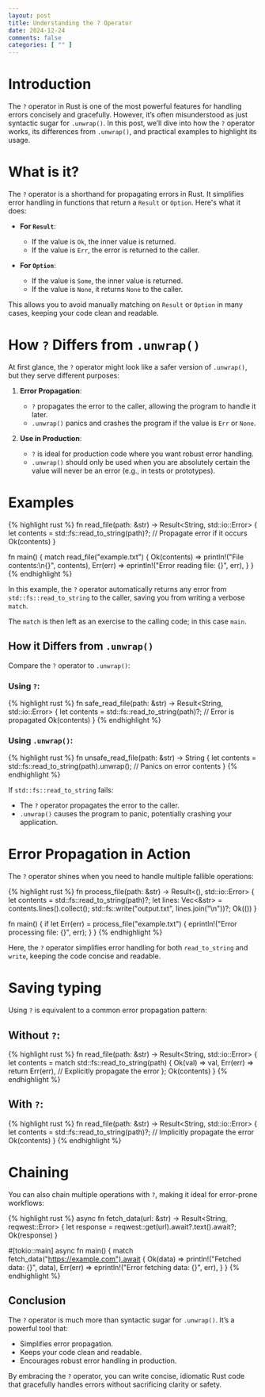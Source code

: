 ```yaml
---
layout: post
title: Understanding the ? Operator
date: 2024-12-24
comments: false
categories: [ "" ]
---
```


# Introduction

The `?` operator in Rust is one of the most powerful features for handling errors concisely and gracefully. However, 
it’s often misunderstood as just syntactic sugar for `.unwrap()`. In this post, we’ll dive into how the `?` operator 
works, its differences from `.unwrap()`, and practical examples to highlight its usage.

# What is it?

The `?` operator is a shorthand for propagating errors in Rust. It simplifies error handling in functions that return a 
`Result` or `Option`. Here's what it does:

- **For `Result`**:
  - If the value is `Ok`, the inner value is returned.
  - If the value is `Err`, the error is returned to the caller.

- **For `Option`**:
  - If the value is `Some`, the inner value is returned.
  - If the value is `None`, it returns `None` to the caller.

This allows you to avoid manually matching on `Result` or `Option` in many cases, keeping your code clean and readable.

# How `?` Differs from `.unwrap()`

At first glance, the `?` operator might look like a safer version of `.unwrap()`, but they serve different purposes:

1. **Error Propagation**:
   - `?` propagates the error to the caller, allowing the program to handle it later.
   - `.unwrap()` panics and crashes the program if the value is `Err` or `None`.

2. **Use in Production**:
   - `?` is ideal for production code where you want robust error handling.
   - `.unwrap()` should only be used when you are absolutely certain the value will never be an error (e.g., in tests or prototypes).

# Examples

{% highlight rust %}
fn read_file(path: &str) -> Result<String, std::io::Error> {
    let contents = std::fs::read_to_string(path)?; // Propagate error if it occurs
    Ok(contents)
}

fn main() {
    match read_file("example.txt") {
        Ok(contents) => println!("File contents:\n{}", contents),
        Err(err) => eprintln!("Error reading file: {}", err),
    }
}
{% endhighlight %}

In this example, the `?` operator automatically returns any error from `std::fs::read_to_string` to the caller, saving 
you from writing a verbose `match`.

The `match` is then left as an exercise to the calling code; in this case `main`.

## How it Differs from `.unwrap()`

Compare the `?` operator to `.unwrap()`:

### Using `?`:

{% highlight rust %}
fn safe_read_file(path: &str) -> Result<String, std::io::Error> {
    let contents = std::fs::read_to_string(path)?; // Error is propagated
    Ok(contents)
}
{% endhighlight %}

### Using `.unwrap()`:

{% highlight rust %}
fn unsafe_read_file(path: &str) -> String {
    let contents = std::fs::read_to_string(path).unwrap(); // Panics on error
    contents
}
{% endhighlight %}

If `std::fs::read_to_string` fails:
- The `?` operator propagates the error to the caller.
- `.unwrap()` causes the program to panic, potentially crashing your application.

# Error Propagation in Action

The `?` operator shines when you need to handle multiple fallible operations:

{% highlight rust %}
fn process_file(path: &str) -> Result<(), std::io::Error> {
    let contents = std::fs::read_to_string(path)?;
    let lines: Vec<&str> = contents.lines().collect();
    std::fs::write("output.txt", lines.join("\n"))?;
    Ok(())
}

fn main() {
    if let Err(err) = process_file("example.txt") {
        eprintln!("Error processing file: {}", err);
    }
}
{% endhighlight %}

Here, the `?` operator simplifies error handling for both `read_to_string` and `write`, keeping the code concise and 
readable.

# Saving typing

Using `?` is equivalent to a common error propagation pattern:

## Without `?`:

{% highlight rust %}
fn read_file(path: &str) -> Result<String, std::io::Error> {
    let contents = match std::fs::read_to_string(path) {
        Ok(val) => val,
        Err(err) => return Err(err), // Explicitly propagate the error
    };
    Ok(contents)
}
{% endhighlight %}

## With `?`:

{% highlight rust %}
fn read_file(path: &str) -> Result<String, std::io::Error> {
    let contents = std::fs::read_to_string(path)?; // Implicitly propagate the error
    Ok(contents)
}
{% endhighlight %}

# Chaining 

You can also chain multiple operations with `?`, making it ideal for error-prone workflows:

{% highlight rust %}
async fn fetch_data(url: &str) -> Result<String, reqwest::Error> {
    let response = reqwest::get(url).await?.text().await?;
    Ok(response)
}

#[tokio::main]
async fn main() {
    match fetch_data("https://example.com").await {
        Ok(data) => println!("Fetched data: {}", data),
        Err(err) => eprintln!("Error fetching data: {}", err),
    }
}
{% endhighlight %}

## Conclusion

The `?` operator is much more than syntactic sugar for `.unwrap()`. It’s a powerful tool that:
- Simplifies error propagation.
- Keeps your code clean and readable.
- Encourages robust error handling in production.

By embracing the `?` operator, you can write concise, idiomatic Rust code that gracefully handles errors without 
sacrificing clarity or safety.

